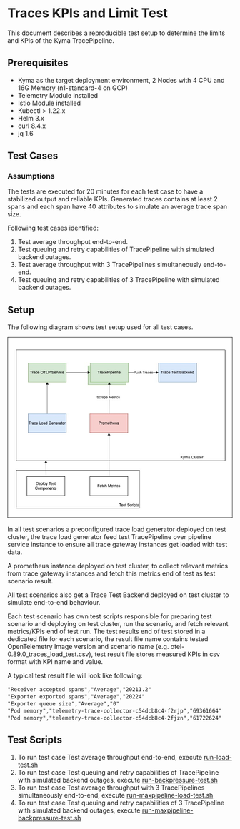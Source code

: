 # Traces KPIs and Limit Test

This document describes a reproducible test setup to determine the limits and KPis of the Kyma TracePipeline.

## Prerequisites

- Kyma as the target deployment environment, 2 Nodes with 4 CPU and 16G Memory (n1-standard-4 on GCP)
- Telemetry Module installed
- Istio Module installed
- Kubectl > 1.22.x
- Helm 3.x
- curl 8.4.x
- jq 1.6

## Test Cases

### Assumptions

The tests are executed for 20 minutes for each test case to have a stabilized output and reliable KPIs. Generated traces contains at least 2 spans and each span have 40 attributes to simulate an average trace span size.  

Following test cases identified:

1. Test average throughput end-to-end. 
2. Test queuing and retry capabilities of TracePipeline with simulated backend outages.
3. Test average throughput with 3 TracePipelines simultaneously end-to-end.
4. Test queuing and retry capabilities of 3 TracePipeline with simulated backend outages.


## Setup

The following diagram shows test setup used for all test cases. 

![Metric gateway exported metrics](./assets/trace_perf_test_setup.jpeg)

In all test scenarios a preconfigured trace load generator deployed on test cluster, the trace load generator feed test TracePipeline over pipeline service instance to ensure all trace gateway instances get loaded with test data.

A prometheus instance deployed on test cluster, to collect relevant metrics from trace gateway instances and fetch this metrics end of test as test scenario result.

All test scenarios also get a Trace Test Backend deployed on test cluster to simulate end-to-end behaviour.

Each test scenario has own test scripts responsible for preparing test scenario and deploying on test cluster, run the scenario, and fetch relevant metrics/KPIs end of test run. The test results end of test stored in a dedicated file for each scenario, the result file name contains tested OpenTelemetry Image version and scenario name (e.g. otel-0.89.0_traces_load_test.csv), test result file stores measured KPIs in csv format with KPI name and value.

A typical test result file will look like following:

```csv
"Receiver accepted spans","Average","20211.2"
"Exporter exported spans","Average","20224"
"Exporter queue size","Average","0"
"Pod memory","telemetry-trace-collector-c54dcb8c4-f2rjp","69361664"
"Pod memory","telemetry-trace-collector-c54dcb8c4-2fjzn","61722624"
```

## Test Scripts

1. To run test case Test average throughput end-to-end, execute [run-load-test.sh](assets%2Frun-load-test.sh)
2. To run test case Test queuing and retry capabilities of TracePipeline with simulated backend outages, execute [run-backpressure-test.sh](assets%2Frun-backpressure-test.sh)
3. To run test case Test average throughput with 3 TracePipelines simultaneously end-to-end, execute [run-maxpipeline-load-test.sh](assets%2Frun-maxpipeline-load-test.sh)
4. To run test case Test queuing and retry capabilities of 3 TracePipeline with simulated backend outages, execute [run-maxpipeline-backpressure-test.sh](assets%2Frun-maxpipeline-backpressure-test.sh)




